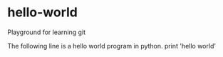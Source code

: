 # hello-world
Playground for learning git

The following line is a hello world program in python.
print 'hello world'
